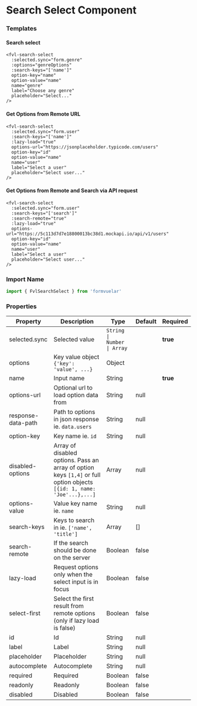 # Search Select Component

### Templates

#### Search select

```vue
<fvl-search-select
  :selected.sync="form.genre"
  :options="genreOptions"
  :search-keys="['name']"
  option-key="name"
  option-value="name"
  name="genre"
  label="Choose any genre"
  placeholder="Select..."
/>
```

#### Get Options from Remote URL

```vue
<fvl-search-select
  :selected.sync="form.user"
  :search-keys="['name']"
  :lazy-load="true"
  options-url="https://jsonplaceholder.typicode.com/users"
  option-key="id"
  option-value="name"
  name="user"
  label="Select a user"
  placeholder="Select user..."
/>
```

#### Get Options from Remote and Search via API request

```vue
<fvl-search-select
  :selected.sync="form.user"
  :search-keys="['search']"
  :search-remote="true"
  :lazy-load="true"
  options-url="https://5c113d7d7e18800013bc38d1.mockapi.io/api/v1/users"
  option-key="id"
  option-value="name"
  name="user"
  label="Select a user"
  placeholder="Select user..."
/>
```

### Import Name

```js
import { FvlSearchSelect } from 'formvuelar'
```

### Properties

| Property           | Description                                                                                                            | Type                        | Default | Required |
| ------------------ | ---------------------------------------------------------------------------------------------------------------------- | --------------------------- | ------- | -------- |
| selected.sync      | Selected value                                                                                                         | `String \| Number \| Array` |         | **true** |
| options            | Key value object `{'key': 'value', ...}`                                                                               | Object                      |         |          |
| name               | Input name                                                                                                             | String                      |         | **true** |
| options-url        | Optional url to load option data from                                                                                  | String                      | null    |          |
| response-data-path | Path to options in json response ie. `data.users`                                                                      | String                      | null    |          |
| option-key         | Key name ie. `id`                                                                                                      | String                      | null    |          |
| disabled-options   | Array of disabled options. Pass an array of option keys `[1,4]` or full option objects `[{id: 1, name: 'Joe'...},...]` | Array                       | null    |          |
| options-value      | Value key name ie. `name`                                                                                              | String                      | null    |          |
| search-keys        | Keys to search in ie. `['name', 'title']`                                                                              | Array                       | []      |          |
| search-remote      | If the search should be done on the server                                                                             | Boolean                     | false   |          |
| lazy-load          | Request options only when the select input is in focus                                                                 | Boolean                     | false   |          |
| select-first       | Select the first result from remote options (only if lazy load is false)                                               | Boolean                     | false   |          |
| id                 | Id                                                                                                                     | String                      | null    |          |
| label              | Label                                                                                                                  | String                      | null    |          |
| placeholder        | Placeholder                                                                                                            | String                      | null    |          |
| autocomplete       | Autocomplete                                                                                                           | String                      | null    |          |
| required           | Required                                                                                                               | Boolean                     | false   |          |
| readonly           | Readonly                                                                                                               | Boolean                     | false   |          |
| disabled           | Disabled                                                                                                               | Boolean                     | false   |          |
